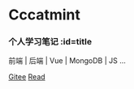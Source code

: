 <!-- _coverpage.md -->

<!-- ![logo](../assets/avatar.png) -->

# Cccatmint

### 个人学习笔记 :id=title

前端 | 后端 | Vue | MongoDB | JS ...

[Gitee](https://gitee.com/cccatmint/docs)
[Read](_home)